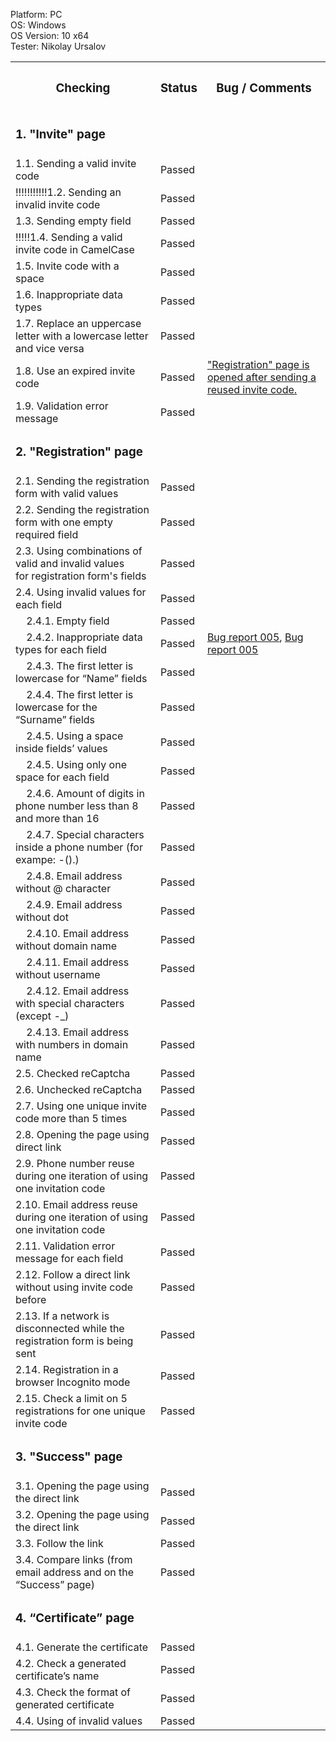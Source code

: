 



  Platform: PC<br>
  OS: Windows<br> 
  OS Version: 10 x64<br>
  Tester: Nikolay Ursalov<br>



<table>

<tr>
  <th colspan="2"><h3>Checking</h3></th>
  <th><h3>Status</h3></th>
  <th><h3>Bug / Comments</h3></th>
</tr>

<tr>
  <td colspan="2"><h3>1. "Invite" page</h3></td>
  <td></td>
  <td></td>
</tr>
<tr>
  <td colspan="2">1.1. Sending a valid invite code</td>
  <td>Passed</td>
  <td></td>
</tr>
<tr>
  <td colspan="2">!!!!!!!!!!!1.2. Sending an invalid invite code</td>
  <td>Passed</td>
  <td></td>
</tr>
<tr>
  <td colspan="2">1.3. Sending empty field</td>
  <td>Passed</td>
  <td></td>
</tr>
<tr>
  <td colspan="2">!!!!!1.4. Sending a valid invite code in CamelCase</td>
  <td>Passed</td>
  <td></td>
</tr>
<tr>
  <td colspan="2">1.5. Invite code with a space</td>
  <td>Passed</td>
  <td></td>
</tr>
<tr>
  <td colspan="2">1.6. Inappropriate data types</td>
  <td>Passed</td>
  <td></td>
</tr>
<tr>
  <td colspan="2">1.7. Replace an uppercase letter with a lowercase letter and vice versa</td>
  <td>Passed</td>
  <td></td>
</tr>
<tr>
  <td colspan="2">1.8. Use an expired invite code</td>
  <td>Passed</td>
  <td><a href="https://docs.google.com/spreadsheets/d/1Fn7lGfk7Sxg4w7P8sfubcdUS0Z6yhLiAXcfR8-r9ZE4/edit#gid=0"">"Registration" page is opened after sending a reused invite code.</a></td>
</tr>
<tr>
  <td colspan="2">1.9. Validation error message</td>
  <td>Passed</td>
  <td></td>
</tr>





<tr>
  <td colspan="2"><h3>2. "Registration" page</h3></td>
  <td></td>
  <td></td>
</tr>
<tr>
  <td colspan="2">2.1. Sending the registration form with valid values</td>
  <td>Passed</td>
  <td></td>
</tr>
<tr>
  <td colspan="2">2.2. Sending the registration form with one empty required field</td>
  <td>Passed</td>
  <td></td>
</tr>
<tr>
  <td colspan="2">2.3. Using combinations of valid and invalid values<br> for registration form's fields</td>
  <td>Passed</td>
  <td></td>
</tr>
<tr>
  <td colspan="2">2.4. Using invalid values for each field</td>
  <td>Passed</td>
  <td></td>
</tr>
<tr>
  <td colspan="2">&nbsp;&nbsp;&nbsp;&nbsp;2.4.1. Empty field</td>
  <td>Passed</td>
  <td></td>
</tr>
<tr>
  <td colspan="2">&nbsp;&nbsp;&nbsp;&nbsp;2.4.2. Inappropriate data types for each field</td>
  <td>Passed</td>
  <td><a href="https://docs.google.com/spreadsheets/d/1tNagMIF4eYjgD_BL5_GjFs7X_ddDJYSbpO9NZRbFwHs/edit?usp=drive_link">Bug report 005</a>, <a href="https://docs.google.com/spreadsheets/d/1tNagMIF4eYjgD_BL5_GjFs7X_ddDJYSbpO9NZRbFwHs/edit?usp=drive_link">Bug report 005</a></td>
</tr>
<tr>
  <td colspan="2">&nbsp;&nbsp;&nbsp;&nbsp;2.4.3. The first letter is lowercase for “Name” fields</td>
  <td>Passed</td>
  <td></td>
</tr>
<tr>
  <td colspan="2">&nbsp;&nbsp;&nbsp;&nbsp;2.4.4. The first letter is lowercase for the “Surname” fields</td>
  <td>Passed</td>
  <td></td>
</tr>
<tr>
  <td colspan="2">&nbsp;&nbsp;&nbsp;&nbsp;2.4.5. Using a space inside fields’ values</td>
  <td>Passed</td>
  <td></td>
</tr>
<tr>
  <td colspan="2">&nbsp;&nbsp;&nbsp;&nbsp;2.4.5. Using only one space for each field</td>
  <td>Passed</td>
  <td></td>
</tr>
<tr>
  <td colspan="2">&nbsp;&nbsp;&nbsp;&nbsp;2.4.6. Amount of digits in phone number less than 8 and more than 16</td>
  <td>Passed</td>
  <td></td>
</tr>
<tr>
  <td colspan="2">&nbsp;&nbsp;&nbsp;&nbsp;2.4.7. Special characters inside a phone number (for exampe: -().)</td>
  <td>Passed</td>
  <td></td>
</tr>
<tr>
  <td colspan="2">&nbsp;&nbsp;&nbsp;&nbsp;2.4.8. Email address without @ character</td>
  <td>Passed</td>
  <td></td>
</tr>
<tr>
  <td colspan="2">&nbsp;&nbsp;&nbsp;&nbsp;2.4.9. Email address without dot</td>
  <td>Passed</td>
  <td></td>
</tr>
<tr>
  <td colspan="2">&nbsp;&nbsp;&nbsp;&nbsp;2.4.10. Email address without domain name</td>
  <td>Passed</td>
  <td></td>
</tr>
<tr>
  <td colspan="2">&nbsp;&nbsp;&nbsp;&nbsp;2.4.11. Email address without username</td>
  <td>Passed</td>
  <td></td>
</tr>
<tr>
  <td colspan="2">&nbsp;&nbsp;&nbsp;&nbsp;2.4.12. Email address with special characters (except -_)</td>
  <td>Passed</td>
  <td></td>
</tr>
<tr>
  <td colspan="2">&nbsp;&nbsp;&nbsp;&nbsp;2.4.13. Email address with numbers in domain name</td>
  <td>Passed</td>
  <td></td>
</tr>
<tr>
  <td colspan="2">2.5. Checked reCaptcha</td>
  <td>Passed</td>
  <td></td>
</tr>
<tr>
  <td colspan="2">2.6. Unchecked reCaptcha</td>
  <td>Passed</td>
  <td></td>
</tr>
<tr>
  <td colspan="2">2.7. Using one unique invite code more than 5 times</td>
  <td>Passed</td>
  <td></td>
</tr>
<tr>
  <td colspan="2">2.8. Opening the page using direct link</td>
  <td>Passed</td>
  <td></td>
</tr>
<tr>
  <td colspan="2">2.9. Phone number reuse during one iteration of using one invitation code</td>
  <td>Passed</td>
  <td></td>
</tr>
<tr>
  <td colspan="2">2.10. Email address reuse during one iteration of using one invitation code</td>
  <td>Passed</td>
  <td></td>
</tr>
<tr>
  <td colspan="2">2.11. Validation error message for each field</td>
  <td>Passed</td>
  <td></td>
</tr>
<tr>
  <td colspan="2">2.12. Follow a direct link without using invite code before</td>
  <td>Passed</td>
  <td></td>
</tr>
<tr>
  <td colspan="2">2.13. If a network is disconnected while the registration form is being sent</td>
  <td>Passed</td>
  <td></td>
</tr>
<tr>
  <td colspan="2">2.14. Registration in a browser Incognito mode</td>
  <td>Passed</td>
  <td></td>
</tr>
<tr>
  <td colspan="2">2.15. Check a limit on 5 registrations for one unique invite code</td>
  <td>Passed</td>
  <td></td>
</tr>




<tr>
  <td colspan="2"><h3>3. "Success" page</h3></td>
  <td></td>
  <td></td>
</tr>
<tr>
  <td colspan="2">3.1. Opening the page using the direct link</td>
  <td>Passed</td>
  <td></td>
</tr>
<tr>
  <td colspan="2">3.2. Opening the page using the direct link</td>
  <td>Passed</td>
  <td></td>
</tr>
<tr>
  <td colspan="2">3.3. Follow the link</td>
  <td>Passed</td>
  <td></td>
</tr>
<tr>
  <td colspan="2">3.4. Compare links (from email address and on the “Success” page)</td>
  <td>Passed</td>
  <td></td>
</tr>

<tr>
  <td colspan="2"><h3>4. “Certificate” page</h3></td>
  <td></td>
  <td></td>
</tr>
<tr>
  <td colspan="2">4.1. Generate the certificate</td>
  <td>Passed</td>
  <td></td>
</tr>
<tr>
  <td colspan="2">4.2. Check a generated certificate’s name</td>
  <td>Passed</td>
  <td></td>
</tr>
<tr>
  <td colspan="2">4.3. Check the format of generated certificate</td>
  <td>Passed</td>
  <td></td>
</tr>
<tr>
  <td colspan="2">4.4. Using of invalid values</td>
  <td>Passed</td>
  <td></td>
</tr>


</table>

